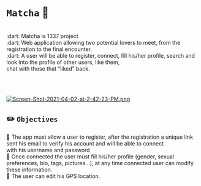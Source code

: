 # `Matcha` :couplekiss:<br/>
<br/>
:dart: Matcha is 1337 project<br/>
:dart: Web application allowing two potential lovers to meet, from the registration to the final encounter.<br/>
:dart: A user will be able to register, connect, fill his/her profile, search and look into the profile of other users, like them, </br>
chat with those that “liked” back.

<br/><br/>

[![Screen-Shot-2021-04-02-at-2-42-23-PM.png](https://i.postimg.cc/s27dgbpq/Screen-Shot-2021-04-02-at-2-42-23-PM.png)](https://postimg.cc/Y4ryXnDz)

## :pencil2: `Objectives`<br/>

:thought_balloon: The app must allow a user to register, after the registration a unique link sent his email to verify his account and will be able to connect <br/>
with his username and password <br/>
:thought_balloon: Once connected the user must fill his/her profile (gender, sexual preferences, bio, tags, pictures...), at any time connected user can modify these information. <br/>
:thought_balloon: The user can edit his GPS location. <br/>
